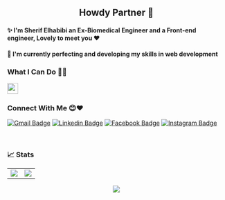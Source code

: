 <h2 align='center'>Howdy Partner 👾</h2>
<div>
<h4>✨ I'm Sherif Elhabibi an Ex-Biomedical Engineer and a Front-end engineer, Lovely to meet you ❤️</h4>
<h4>🌱 I'm currently perfecting and developing my skills in web development</h4>

</div> 
<div>
  <h3>What I Can Do 🐱‍💻</h3>  
  <img height='25' src='https://skillicons.dev/icons?i=c,cpp,html,css,js,jquery,bootstrap,sass,nodejs'></img>
</div>  
  

### Connect With Me 😊❤️
  
[![Gmail Badge](https://img.shields.io/badge/-Gmail-c14438?style=flat-square&logo=Gmail&logoColor=white&link=mailto:sherif.hussein58@gmail.com)](sherif.hussein58@gmail.com)
[![Linkedin Badge](https://img.shields.io/badge/-LinkedIn-blue?style=flat-square&logo=Linkedin&logoColor=white&link=https://www.linkedin.com/in/sherif-elhabibi-254884151/)](https://www.linkedin.com/in/sherif-elhabibi-254884151/)
[![Facebook Badge](https://img.shields.io/badge/-Facebook-blue?style=flat-square&logo=Facebook&logoColor=white&link=https://www.facebook.com/sherif.hussein.71/)](https://www.facebook.com/sherif.hussein.71/)
[![Instagram Badge](https://img.shields.io/badge/-Instagram-purple?style=flat-square&logo=Instagram&logoColor=white&link=https://www.instagram.com/sherif.elhabibi/)](https://www.instagram.com/sherif.elhabibi/)


<br>
  
### 📈 Stats
  
<table>
<tr>
<td>
<img src="https://github-readme-stats.vercel.app/api?username=sherifElhabibi&include_all_commits=true&count_private=true&show_icons=true&line_height=20&theme=light"/>
<td><img src="https://github-readme-stats.vercel.app/api/top-langs?username=sherifElhabibi&show_icons=true&locale=en&layout=compact&theme=light" />
</td>
</tr>
</table>
<p align="center">
<img align="center" src="https://github-readme-streak-stats.herokuapp.com/?user=sherifElhabibi&theme=light" />
</p>


  
